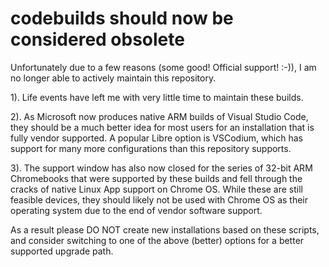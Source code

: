 # codebuilds should now be considered obsolete

Unfortunately due to a few reasons (some good!  Official support! :-)), I am no longer able to actively maintain this repository.

1). Life events have left me with very little time to maintain these builds.

2). As Microsoft now produces native ARM builds of Visual Studio Code, they should be a much better idea for most users for an installation that is fully vendor supported.  A popular Libre option is VSCodium, which has support for many more configurations than this repository supports.

3). The support window has also now closed for the series of 32-bit ARM Chromebooks that were supported by these builds and fell through the cracks of native Linux App support on Chrome OS.  While these are still feasible devices, they should likely not be used with Chrome OS as their operating system due to the end of vendor software support.

As a result please DO NOT create new installations based on these scripts, and consider switching to one of the above (better) options for a better supported upgrade path.
